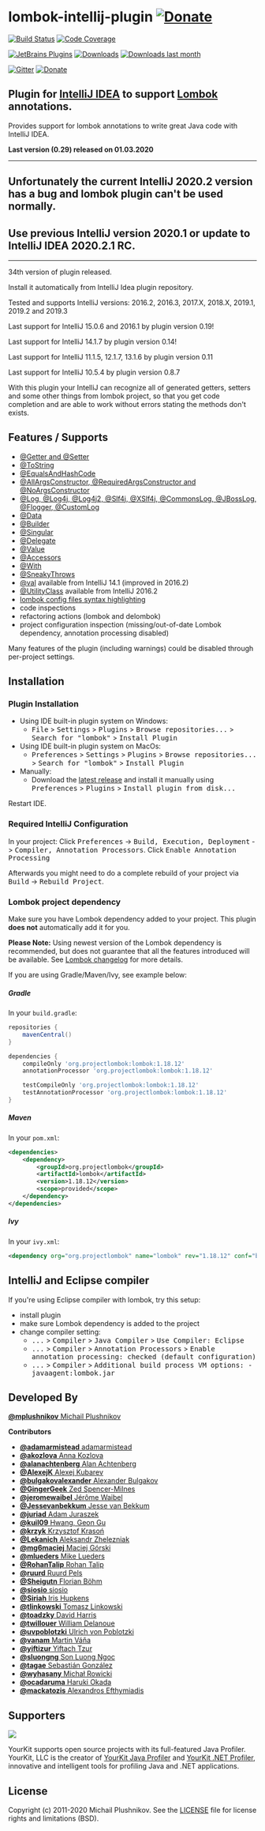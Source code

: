 lombok-intellij-plugin [![Donate](https://www.paypal.com/en_US/i/btn/btn_donateCC_LG.gif)](https://www.paypal.com/cgi-bin/webscr?cmd=_s-xclick&hosted_button_id=3F9HXD7A2SMCN)
======================
[![Build Status][badge-travis-img]][badge-travis] [![Code Coverage](https://img.shields.io/codecov/c/github/mplushnikov/lombok-intellij-plugin/master.svg)](https://codecov.io/github/mplushnikov/lombok-intellij-plugin?branch=master)

[![JetBrains Plugins](https://img.shields.io/jetbrains/plugin/v/6317-lombok-plugin.svg)](https://plugins.jetbrains.com/plugin/6317-lombok-plugin)
[![Downloads](https://img.shields.io/jetbrains/plugin/d/6317-lombok-plugin.svg)](https://plugins.jetbrains.com/plugin/6317-lombok-plugin)
[![Downloads last month](http://phpstorm.espend.de/badge/6317/last-month)](https://plugins.jetbrains.com/plugin/6317-lombok-plugin)

[![Gitter][badge-gitter-img]][badge-gitter] [![Donate][badge-paypal-img]][badge-paypal]


## Plugin for [IntelliJ IDEA](http://plugins.jetbrains.com/plugin/6317-lombok-plugin) to support [Lombok](https://projectlombok.org) annotations.

Provides support for lombok annotations to write great Java code with IntelliJ IDEA.

**Last version (0.29) released on 01.03.2020**

---
## Unfortunately the current IntelliJ 2020.2 version has a bug and lombok plugin can't be used normally.
## Use previous IntelliJ version 2020.1 or update to IntelliJ IDEA 2020.2.1 RC.
---

34th version of plugin released.

Install it automatically from IntelliJ Idea plugin repository.

Tested and supports IntelliJ versions: 2016.2, 2016.3, 2017.X, 2018.X, 2019.1, 2019.2 and 2019.3

Last support for IntelliJ 15.0.6 and 2016.1 by plugin version 0.19!

Last support for IntelliJ 14.1.7 by plugin version 0.14!

Last support for IntelliJ 11.1.5, 12.1.7, 13.1.6 by plugin version 0.11

Last support for IntelliJ 10.5.4 by plugin version 0.8.7

With this plugin your IntelliJ can recognize all of generated getters, setters and some other things from lombok project, so that you get code completion and are able to work without errors stating the methods don't exists.


Features / Supports
--------
- [@Getter and @Setter](http://projectlombok.org/features/GetterSetter.html)
- [@ToString](http://projectlombok.org/features/ToString.html)
- [@EqualsAndHashCode](http://projectlombok.org/features/EqualsAndHashCode.html)
- [@AllArgsConstructor, @RequiredArgsConstructor and @NoArgsConstructor](http://projectlombok.org/features/Constructor.html)
- [@Log, @Log4j, @Log4j2, @Slf4j, @XSlf4j, @CommonsLog, @JBossLog, @Flogger, @CustomLog](http://projectlombok.org/features/Log.html)
- [@Data](https://projectlombok.org/features/Data.html)
- [@Builder](https://projectlombok.org/features/Builder.html)
- [@Singular](https://projectlombok.org/features/Builder.html#singular)
- [@Delegate](https://projectlombok.org/features/Delegate.html)
- [@Value](https://projectlombok.org/features/Value.html)
- [@Accessors](https://projectlombok.org/features/experimental/Accessors.html)
- [@With](https://projectlombok.org/features/With.html)
- [@SneakyThrows](https://projectlombok.org/features/SneakyThrows.html)
- [@val](https://projectlombok.org/features/val.html) available from IntelliJ 14.1 (improved in 2016.2)
- [@UtilityClass](https://projectlombok.org/features/experimental/UtilityClass.html) available from IntelliJ 2016.2
- [lombok config files syntax highlighting](https://projectlombok.org/features/configuration.html)
- code inspections
- refactoring actions (lombok and delombok)
- project configuration inspection (missing/out-of-date Lombok dependency, annotation processing disabled)

Many features of the plugin (including warnings) could be disabled through per-project settings.

Installation
------------
### Plugin Installation
- Using IDE built-in plugin system on Windows:
  - <kbd>File</kbd> > <kbd>Settings</kbd> > <kbd>Plugins</kbd> > <kbd>Browse repositories...</kbd> > <kbd>Search for "lombok"</kbd> > <kbd>Install Plugin</kbd>
- Using IDE built-in plugin system on MacOs:
  - <kbd>Preferences</kbd> > <kbd>Settings</kbd> > <kbd>Plugins</kbd> > <kbd>Browse repositories...</kbd> > <kbd>Search for "lombok"</kbd> > <kbd>Install Plugin</kbd>
- Manually:
  - Download the [latest release](https://github.com/mplushnikov/lombok-intellij-plugin/releases/latest) and install it manually using <kbd>Preferences</kbd> > <kbd>Plugins</kbd> > <kbd>Install plugin from disk...</kbd>

Restart IDE.

### Required IntelliJ Configuration
In your project: Click <kbd>Preferences</kbd> -> <kbd>Build, Execution, Deployment</kbd> -> <kbd>Compiler, Annotation Processors</kbd>. Click <kbd>Enable Annotation Processing</kbd>

Afterwards you might need to do a complete rebuild of your project via <kbd>Build</kbd> -> <kbd>Rebuild Project</kbd>.

### Lombok project dependency
Make sure you have Lombok dependency added to your project. This plugin **does not** automatically add it for you.

**Please Note:** Using newest version of the Lombok dependency is recommended, but does not guarantee that all the features introduced will be available. See [Lombok changelog](https://projectlombok.org/changelog.html) for more details.

If you are using Gradle/Maven/Ivy, see example below:

##### Gradle
In your `build.gradle`:
```groovy
repositories {
	mavenCentral()
}

dependencies {
	compileOnly 'org.projectlombok:lombok:1.18.12'
	annotationProcessor 'org.projectlombok:lombok:1.18.12'

	testCompileOnly 'org.projectlombok:lombok:1.18.12'
	testAnnotationProcessor 'org.projectlombok:lombok:1.18.12'
}
```

##### Maven
In your `pom.xml`:
```xml
<dependencies>
	<dependency>
		<groupId>org.projectlombok</groupId>
		<artifactId>lombok</artifactId>
		<version>1.18.12</version>
		<scope>provided</scope>
	</dependency>
</dependencies>
```

##### Ivy
In your `ivy.xml`:
```xml
<dependency org="org.projectlombok" name="lombok" rev="1.18.12" conf="build" />
```

IntelliJ and Eclipse compiler
-----------------------------
If you're using Eclipse compiler with lombok, try this setup:
- install plugin
- make sure Lombok dependency is added to the project
- change compiler setting:
  - <kbd>...</kbd> > <kbd>Compiler</kbd> > <kbd>Java Compiler</kbd> > <kbd>Use Compiler: Eclipse</kbd>
  - <kbd>...</kbd> > <kbd>Compiler</kbd> > <kbd>Annotation Processors</kbd> > <kbd>Enable annotation processing: checked (default configuration)</kbd>
  - <kbd>...</kbd> > <kbd>Compiler</kbd> > <kbd>Additional build process VM options: -javaagent:lombok.jar</kbd>

Developed By
------------
[**@mplushnikov** Michail Plushnikov](https://github.com/mplushnikov)

**Contributors**
- [**@adamarmistead** adamarmistead](https://github.com/adamarmistead)
- [**@akozlova** Anna Kozlova](https://github.com/akozlova)
- [**@alanachtenberg** Alan Achtenberg](https://github.com/alanachtenberg)
- [**@AlexejK** Alexej Kubarev](https://github.com/AlexejK)
- [**@bulgakovalexander** Alexander Bulgakov](https://github.com/bulgakovalexander)
- [**@GingerGeek** Zed Spencer-Milnes](https://github.com/GingerGeek)
- [**@jeromewaibel** Jérôme Waibel](https://github.com/jeromewaibel)
- [**@Jessevanbekkum** Jesse van Bekkum](https://github.com/Jessevanbekkum)
- [**@juriad** Adam Juraszek](https://github.com/juriad)
- [**@kuil09** Hwang, Geon Gu](https://github.com/kuil09)
- [**@krzyk** Krzysztof Krasoń](https://github.com/krzyk)
- [**@Lekanich** Aleksandr Zhelezniak](https://github.com/Lekanich)
- [**@mg6maciej** Maciej Górski](https://github.com/mg6maciej)
- [**@mlueders** Mike Lueders](https://github.com/mlueders)
- [**@RohanTalip** Rohan Talip](https://github.com/RohanTalip)
- [**@ruurd** Ruurd Pels](https://github.com/ruurd)
- [**@Sheigutn** Florian Böhm](https://github.com/Sheigutn)
- [**@siosio** siosio](https://github.com/siosio)
- [**@Siriah** Iris Hupkens](https://github.com/Siriah)
- [**@tlinkowski** Tomasz Linkowski](https://github.com/tlinkowski)
- [**@toadzky** David Harris](https://github.com/toadzky)
- [**@twillouer** William Delanoue](https://github.com/twillouer)
- [**@uvpoblotzki** Ulrich von Poblotzki](https://github.com/uvpoblotzki)
- [**@vanam** Martin Váňa](https://github.com/vanam)
- [**@yiftizur** Yiftach Tzur](https://github.com/yiftizur)
- [**@sluongng** Son Luong Ngoc](https://github.com/sluongng)
- [**@tagae** Sebastián González](https://github.com/tagae)
- [**@wyhasany** Michał Rowicki](https://github.com/wyhasany)
- [**@ocadaruma** Haruki Okada](https://github.com/ocadaruma)
- [**@mackatozis** Alexandros Efthymiadis](https://github.com/mackatozis)

Supporters
--------
[<img src="https://www.yourkit.com/images/yklogo.png" />](https://www.yourkit.com/)

YourKit supports open source projects with its full-featured Java Profiler.
YourKit, LLC is the creator of [YourKit Java Profiler](https://www.yourkit.com/java/profiler/index.jsp) and [YourKit .NET Profiler](https://www.yourkit.com/.net/profiler/index.jsp), innovative and intelligent tools for profiling Java and .NET applications.


License
-------
Copyright (c) 2011-2020 Michail Plushnikov. See the [LICENSE](./LICENSE) file for license rights and limitations (BSD).

[badge-gitter-img]:       https://badges.gitter.im/mplushnikov/lombok-intellij-plugin.svg
[badge-gitter]:           https://gitter.im/mplushnikov/lombok-intellij-plugin
[badge-travis-img]:       https://travis-ci.org/mplushnikov/lombok-intellij-plugin.svg
[badge-travis]:           https://travis-ci.org/mplushnikov/lombok-intellij-plugin
[badge-coveralls-img]:    https://coveralls.io/repos/github/mplushnikov/lombok-intellij-plugin/badge.svg?branch=master
[badge-coveralls]:        https://coveralls.io/github/mplushnikov/lombok-intellij-plugin?branch=master
[badge-paypal-img]:       https://img.shields.io/badge/donate-paypal-yellow.svg
[badge-paypal]:           https://www.paypal.me/mplushnikov

